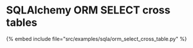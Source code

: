 # SQLAlchemy ORM SELECT cross tables

{% embed include file="src/examples/sqla/orm_select_cross_table.py" %}
